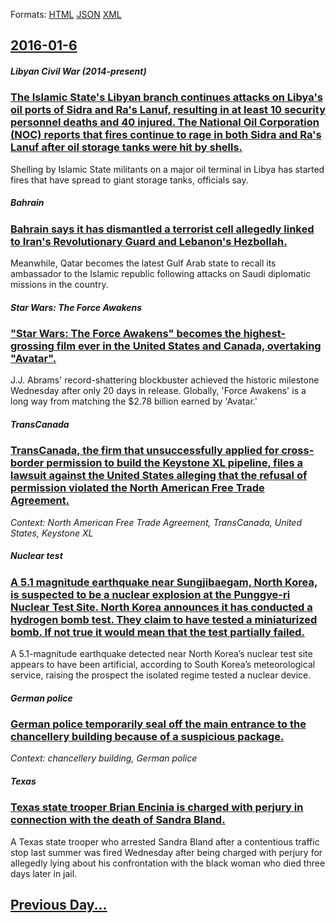 
Formats: [HTML](2016/01/6/index.html)  [JSON](2016/01/6/index.json)  [XML](2016/01/6/index.xml)  

## [2016-01-6](/news/2016/01/6/index.md)

##### Libyan Civil War (2014-present)
### [The Islamic State's Libyan branch continues attacks on Libya's oil ports of Sidra and Ra's Lanuf, resulting in at least 10 security personnel deaths and 40 injured. The National Oil Corporation (NOC) reports that fires continue to rage in both Sidra and Ra's Lanuf after oil storage tanks were hit by shells. ](/news/2016/01/6/the-islamic-state-s-libyan-branch-continues-attacks-on-libya-s-oil-ports-of-sidra-and-ra-s-lanuf-resulting-in-at-least-10-security-personne.md)
Shelling by Islamic State militants on a major oil terminal in Libya has started fires that have spread to giant storage tanks, officials say.

##### Bahrain
### [Bahrain says it has dismantled a terrorist cell allegedly linked to Iran's Revolutionary Guard and Lebanon's Hezbollah. ](/news/2016/01/6/bahrain-says-it-has-dismantled-a-terrorist-cell-allegedly-linked-to-iran-s-revolutionary-guard-and-lebanon-s-hezbollah.md)
Meanwhile, Qatar becomes the latest Gulf Arab state to recall its ambassador to the Islamic republic following attacks on Saudi diplomatic missions in the country.

##### Star Wars: The Force Awakens
### ["Star Wars: The Force Awakens" becomes the highest-grossing film ever in the United States and Canada, overtaking "Avatar". ](/news/2016/01/6/star-wars-the-force-awakens-becomes-the-highest-grossing-film-ever-in-the-united-states-and-canada-overtaking-avatar.md)
J.J. Abrams&#039; record-shattering blockbuster achieved the historic milestone Wednesday after only 20 days in release. Globally, &#039;Force Awakens&#039; is a long way from matching the $2.78 billion earned by &#039;Avatar.&#039;

##### TransCanada
### [TransCanada, the firm that unsuccessfully applied for cross-border permission to build the Keystone XL pipeline, files a lawsuit against the United States alleging that the refusal of permission violated the North American Free Trade Agreement. ](/news/2016/01/6/transcanada-the-firm-that-unsuccessfully-applied-for-cross-border-permission-to-build-the-keystone-xl-pipeline-files-a-lawsuit-against-the.md)
_Context: North American Free Trade Agreement, TransCanada, United States, Keystone XL_

##### Nuclear test
### [A 5.1 magnitude earthquake near Sungjibaegam, North Korea, is suspected to be a nuclear explosion at the Punggye-ri Nuclear Test Site. North Korea announces it has conducted a hydrogen bomb test. They claim to have tested a miniaturized bomb. If not true it would mean that the test partially failed. ](/news/2016/01/6/a-5-1-magnitude-earthquake-near-sungjibaegam-north-korea-is-suspected-to-be-a-nuclear-explosion-at-the-punggye-ri-nuclear-test-site-north.md)
A 5.1-magnitude earthquake detected near North Korea’s nuclear test site appears to have been artificial, according to South Korea’s meteorological service, raising the prospect the isolated regime tested a nuclear device.

##### German police
### [German police temporarily seal off the main entrance to the chancellery building because of a suspicious package. ](/news/2016/01/6/german-police-temporarily-seal-off-the-main-entrance-to-the-chancellery-building-because-of-a-suspicious-package.md)
_Context: chancellery building, German police_

##### Texas
### [Texas state trooper Brian Encinia is charged with perjury in connection with the death of Sandra Bland. ](/news/2016/01/6/texas-state-trooper-brian-encinia-is-charged-with-perjury-in-connection-with-the-death-of-sandra-bland.md)
A Texas state trooper who arrested Sandra Bland after a contentious traffic stop last summer was fired Wednesday after being charged with perjury for allegedly lying about his confrontation with the black woman who died three days later in jail.

## [Previous Day...](/news/2016/01/5/index.md)

